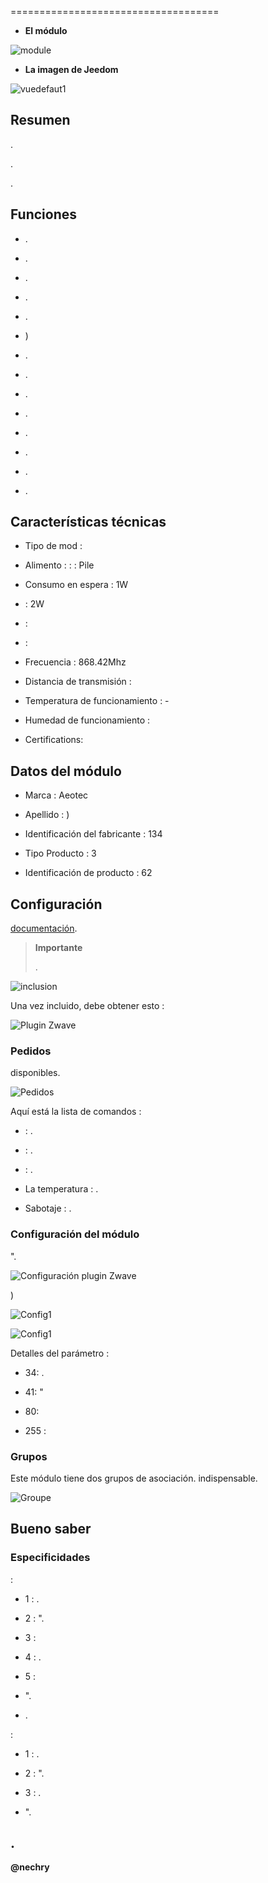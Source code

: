  
====================================



-   **El módulo**



![module](images/aeotec.garagedoorcontroller/module.jpg)



-   **La imagen de Jeedom**



![vuedefaut1](images/aeotec.garagedoorcontroller/vuedefaut1.jpg)



Resumen 
------





. 

. 


.



Funciones 
---------



-   .

-   
    .

-   .

-   .

-   .

-   )

-   .

-   .

-   .

-   .

-   .

-   
    .

-   .

-   .



Características técnicas 
---------------------------



-   Tipo de mod : 

-   Alimento :  :  : Pile
    

-   Consumo en espera : 1W

-    : 2W

-    : 

-    : 

-   Frecuencia : 868.42Mhz

-   Distancia de transmisión : 

-   Temperatura de funcionamiento : -

-   Humedad de funcionamiento : 

-   Certifications: 



Datos del módulo 
-----------------



-   Marca : Aeotec

-   Apellido : )

-   Identificación del fabricante : 134

-   Tipo Producto : 3

-   Identificación de producto : 62



Configuración 
-------------





[documentación](https://doc.jeedom.com/es_ES/plugins/automation%20protocol/openzwave/).



> **Importante**
>
> 
> .



![inclusion](images/aeotec.garagedoorcontroller/inclusion.jpg)



Una vez incluido, debe obtener esto :



![Plugin Zwave](images/aeotec.garagedoorcontroller/information.jpg)



### Pedidos 




disponibles.



![Pedidos](images/aeotec.garagedoorcontroller/commandes.jpg)



Aquí está la lista de comandos :



-    : .

-    : .

-    : .

-   La temperatura : .

-   Sabotaje : .



### Configuración del módulo 





".



![Configuración plugin Zwave](images/plugin/bouton_configuration.jpg)




)



![Config1](images/aeotec.garagedoorcontroller/config1.jpg)

![Config1](images/aeotec.garagedoorcontroller/config2.jpg)



Detalles del parámetro :



-   34: 
    .

-   41: 
    "

-   80: 

-   255 : 



### Grupos 



Este módulo tiene dos grupos de asociación. 
indispensable.



![Groupe](images/aeotec.garagedoorcontroller/groupe.jpg)



Bueno saber 
------------



### Especificidades 

:

-   1 : .

-   2 : ".

-   3 : 

-   4 : .

-   5 : 



-   ".

-   .



:

-   1 : .

-   2 : ".

-   3 : .



-   ".



. 
------





**@nechry**
